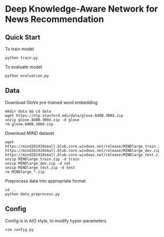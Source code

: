 # Deep Knowledge-Aware Network for News Recommendation

## Quick Start
To train model
```shell
python train.py
```

To evaluate model
```shell
python evaluation.py
```

## Data
Download GloVe pre-trained word embedding
```shell
mkdir data && cd data
wget https://nlp.stanford.edu/data/glove.840B.300d.zip
unzip glove.840B.300d.zip -d glove
rm glove.840B.300d.zip
```

Download MIND dataset
```shell
wget https://mind201910small.blob.core.windows.net/release/MINDlarge_train.zip https://mind201910small.blob.core.windows.net/release/MINDlarge_dev.zip https://mind201910small.blob.core.windows.net/release/MINDlarge_test.zip
unzip MINDlarge_train.zip -d train
unzip MINDlarge_dev.zip -d val
unzip MINDlarge_test.zip -d test
rm MINDlarge_*.zip
```

Preprocess data into appropriate format
```shell
cd ..
python data_preprocess.py
```

## Config
Config is in AIO style, to modify hyper-parameters
```shell
vim config.py
```
